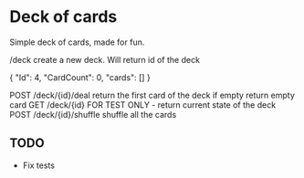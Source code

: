 # Deck of cards


Simple deck of cards, made for fun. 

/deck 
create a new deck. Will return id of the deck

{
	"Id": 4,
	"CardCount": 0,
	"cards": []
}

POST /deck/{id}/deal
    return the first card of the deck
    if empty return empty card
GET /deck/{id}
    FOR TEST ONLY - return current state of the deck 
POST /deck/{id}/shuffle
    shuffle all the cards
    
    
 ## TODO
 
 - Fix tests
